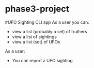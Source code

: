 # phase3-project

#UFO Sighting CLI app
As a user you can:
 - view a list (probably a set) of truthers
 - view a list of sightings
 - view a list (set) of UFOs
 
 As a user:
 - You can report a UFO sighting
 
